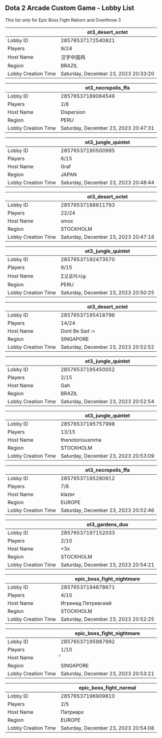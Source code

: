 ## Dota 2 Arcade Custom Game - Lobby List

This list only for Epic Boss Fight Reborn and Overthrow 3

|  | ot3_desert_octet |
| ------ | ------ |
| Lobby ID | 28576537172540821 |
| Players | 9/24 |
| Host Name | 汉字中国鸡 |
| Region | BRAZIL |
| Lobby Creation Time | Saturday, December 23, 2023 20:33:20 |


|  | ot3_necropolis_ffa |
| ------ | ------ |
| Lobby ID | 28576537189064549 |
| Players | 2/8 |
| Host Name | Dispersion |
| Region | PERU |
| Lobby Creation Time | Saturday, December 23, 2023 20:47:31 |


|  | ot3_jungle_quintet |
| ------ | ------ |
| Lobby ID | 28576537190500995 |
| Players | 6/15 |
| Host Name | Graf |
| Region | JAPAN |
| Lobby Creation Time | Saturday, December 23, 2023 20:48:44 |


|  | ot3_desert_octet |
| ------ | ------ |
| Lobby ID | 28576537188811793 |
| Players | 22/24 |
| Host Name | smox |
| Region | STOCKHOLM |
| Lobby Creation Time | Saturday, December 23, 2023 20:47:18 |


|  | ot3_jungle_quintet |
| ------ | ------ |
| Lobby ID | 28576537192473570 |
| Players | 9/15 |
| Host Name | Σ오로러시ψ |
| Region | PERU |
| Lobby Creation Time | Saturday, December 23, 2023 20:50:25 |


|  | ot3_desert_octet |
| ------ | ------ |
| Lobby ID | 28576537195418796 |
| Players | 14/24 |
| Host Name | Dont Be Sad :< |
| Region | SINGAPORE |
| Lobby Creation Time | Saturday, December 23, 2023 20:52:52 |


|  | ot3_jungle_quintet |
| ------ | ------ |
| Lobby ID | 28576537195450052 |
| Players | 2/15 |
| Host Name | Gah |
| Region | BRAZIL |
| Lobby Creation Time | Saturday, December 23, 2023 20:52:54 |


|  | ot3_jungle_quintet |
| ------ | ------ |
| Lobby ID | 28576537195757998 |
| Players | 13/15 |
| Host Name | thenotoriousmma |
| Region | STOCKHOLM |
| Lobby Creation Time | Saturday, December 23, 2023 20:53:09 |


|  | ot3_necropolis_ffa |
| ------ | ------ |
| Lobby ID | 28576537195280912 |
| Players | 7/8 |
| Host Name | klazer |
| Region | EUROPE |
| Lobby Creation Time | Saturday, December 23, 2023 20:52:46 |


|  | ot3_gardens_duo |
| ------ | ------ |
| Lobby ID | 28576537197152033 |
| Players | 2/10 |
| Host Name | <3x |
| Region | STOCKHOLM |
| Lobby Creation Time | Saturday, December 23, 2023 20:54:21 |


|  | epic_boss_fight_nightmare |
| ------ | ------ |
| Lobby ID | 28576537194878671 |
| Players | 4/10 |
| Host Name | Игринед Петревский |
| Region | STOCKHOLM |
| Lobby Creation Time | Saturday, December 23, 2023 20:52:25 |


|  | epic_boss_fight_nightmare |
| ------ | ------ |
| Lobby ID | 28576537195987992 |
| Players | 1/10 |
| Host Name | ็ |
| Region | SINGAPORE |
| Lobby Creation Time | Saturday, December 23, 2023 20:53:21 |


|  | epic_boss_fight_normal |
| ------ | ------ |
| Lobby ID | 28576537196909810 |
| Players | 2/5 |
| Host Name | Патриарх |
| Region | EUROPE |
| Lobby Creation Time | Saturday, December 23, 2023 20:54:08 |


